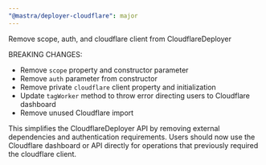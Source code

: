 ```yaml
---
"@mastra/deployer-cloudflare": major
---
```


Remove scope, auth, and cloudflare client from CloudflareDeployer

BREAKING CHANGES:
- Remove `scope` property and constructor parameter
- Remove `auth` parameter from constructor 
- Remove private `cloudflare` client property and initialization
- Update `tagWorker` method to throw error directing users to Cloudflare dashboard
- Remove unused Cloudflare import

This simplifies the CloudflareDeployer API by removing external dependencies and authentication requirements. Users should now use the Cloudflare dashboard or API directly for operations that previously required the cloudflare client.